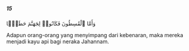 ##### 15

<span class="ayah">وَأَمَّا ٱلْقَٰسِطُونَ فَكَانُوا۟ لِجَهَنَّمَ حَطَبًۭا</span>

<span class="ayah_translation">Adapun orang-orang yang menyimpang dari kebenaran, maka mereka menjadi kayu api bagi neraka Jahannam.</span>
